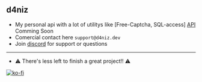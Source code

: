 ## d4niz

* My personal api with a lot of utilitys like [Free-Captcha, SQL-access] [API](https://d4niz.dev/) Comming Soon
* Comercial contact here `support@d4niz.dev`
* Join [discord](https://discord.d4niz.dev) for support or questions

---
- ⚠️ There's less left to finish a great project!! ⚠️ 

[![ko-fi](https://ko-fi.com/img/githubbutton_sm.svg)](https://ko-fi.com/O4O2FXPSU)
